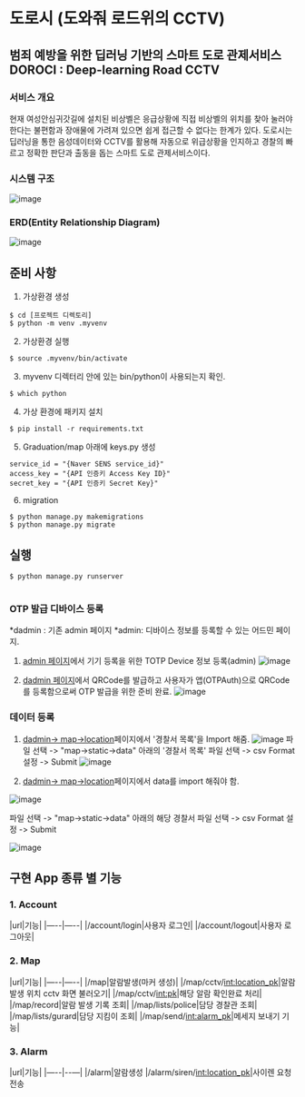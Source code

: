 # 도로시 (도와줘 로드위의 CCTV) 
## 범죄 예방을 위한 딥러닝 기반의 스마트 도로 관제서비스 DOROCI : Deep-learning Road CCTV

### 서비스 개요
현재 여성안심귀갓길에 설치된 비상벨은 응급상황에 직접 비상벨의 위치를 찾아 눌러야 한다는 불편함과 장애물에 가려져 있으면 쉽게 접근할 수 없다는 한계가 있다.
도로시는 딥러닝을 통한 음성데이터와 CCTV를 활용해 자동으로 위급상황을 인지하고 경찰의 빠르고 정확한 판단과 출동을 돕는 스마트 도로 관제서비스이다.

### 시스템 구조
![image](https://user-images.githubusercontent.com/44834680/103102385-084c7d00-465f-11eb-99ad-60d1bf606005.png)


### ERD(Entity Relationship Diagram)
![image](https://user-images.githubusercontent.com/44834680/103102253-8a887180-465e-11eb-94f4-dc012d1652c1.png)

## 준비 사항

1. 가상환경 생성
```
$ cd [프로젝트 디렉토리]
$ python -m venv .myvenv
```
2. 가상환경 실행
```
$ source .myvenv/bin/activate
```
3. myvenv 디렉터리 안에 있는 bin/python이 사용되는지 확인.
```
$ which python
```

4. 가상 환경에 패키지 설치
```
$ pip install -r requirements.txt
```

5. Graduation/map 아래에 keys.py 생성
```
service_id = "{Naver SENS service_id}"
access_key = "{API 인증키 Access Key ID}"
secret_key = "{API 인증키 Secret Key}"
```
6. migration
```
$ python manage.py makemigrations
$ python manage.py migrate
```

## 실행
```
$ python manage.py runserver
    
```

### OTP 발급 디바이스 등록
*dadmin : 기존 admin 페이지
*admin: 디바이스 정보를 등록할 수 있는 어드민 페이지.

1. [admin 페이지](http://localhost:8000/admin)에서 기기 등록을 위한 TOTP Device 정보 등록(admin)
![image](https://user-images.githubusercontent.com/44834680/103103880-772dd400-4667-11eb-87cf-f95ae7ede670.png)

2. [dadmin 페이지](http://localhost:8000/dadmin/otp_totp/totpdevice/)에서 QRCode를 발급하고 사용자가 앱(OTPAuth)으로 QRCode를 등록함으로써 OTP 발급을 위한 준비 완료.
![image](https://user-images.githubusercontent.com/44834680/103104006-2cf92280-4668-11eb-8986-e37c640ad269.png)

### 데이터 등록

1. [dadmin-> map->location](http://localhost:8000/dadmin/account/station/)페이지에서 '경찰서 목록'을 Import 해줌.
![image](https://user-images.githubusercontent.com/44834680/103104285-9e85a080-4669-11eb-8c61-f78cccd216ff.png)
파일 선택 -> "map->static->data" 아래의 '경찰서 목록' 파일 선택 -> csv Format 설정 -> Submit
![image](https://user-images.githubusercontent.com/44834680/103104307-b78e5180-4669-11eb-931a-5b92003e6820.png)

2. [dadmin-> map->location](http://localhost:8000/dadmin/map/location/)페이지에서 data를 import 해줘야 함.

![image](https://user-images.githubusercontent.com/44834680/103104081-a264f300-4668-11eb-8de6-7784d536f463.png)

파일 선택 -> "map->static->data" 아래의 해당 경찰서 파일 선택 -> csv Format 설정 -> Submit

![image](https://user-images.githubusercontent.com/44834680/103104196-1d2e0e00-4669-11eb-9f56-3ad689c313aa.png)

## 구현 App 종류 별 기능
### 1. Account
|url|기능|
|—--|—--|
|/account/login|사용자 로그인|
|/account/logout|사용자 로그아웃|

### 2. Map
|url|기능|
|—--|—--|
|/map|알람발생(마커 생성)|
|/map/cctv/<int:location_pk>|알람발생 위치 cctv 화면 불러오기|
|/map/cctv/<int:pk>|해당 알람 확인완료 처리|
|/map/record|알람 발생 기록 조회|
|/map/lists/police|담당 경찰관 조회|
|/map/lists/gurard|담당 지킴이 조회|
|/map/send/<int:alarm_pk>|메세지 보내기 기능|

### 3. Alarm
|url|기능|
|—--|--—|
|/alarm|알람생성
|/alarm/siren/<int:location_pk>|사이렌 요청 전송
